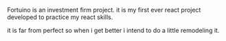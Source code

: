 Fortuino is an investment firm project. it is my first ever react project developed to practice my react skills. 

it is far from perfect so when i get better i intend to do a little remodeling it.